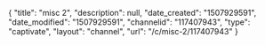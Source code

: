 {
    "title": "misc 2",
    "description": null,
    "date_created": "1507929591",
    "date_modified": "1507929591",
    "channelid": "117407943",
    "type": "captivate",
    "layout": "channel",
    "url": "\/c\/misc-2\/117407943"
}